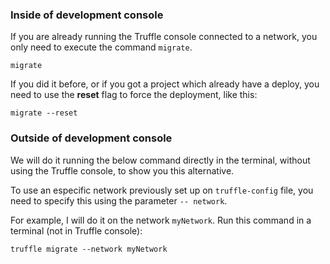
### Inside of development console

If you are already running the Truffle console connected to a network, 
you only need to execute the command `migrate`.

```shell
migrate
```

If you did it before, or if you got a project which already have a deploy, you need to use the **reset** flag to force the deployment, like this:

```shell
migrate --reset
```

### Outside of development console

We will do it running the below command directly in the terminal, 
without using the Truffle console, to show you this alternative. 

To use an especific network previously set up on `truffle-config` file, 
you need to specify this using the parameter `-- network`.

For example, I will do it on the network `myNetwork`.
Run this command in a terminal (not in Truffle console):

```shell
truffle migrate --network myNetwork
```

